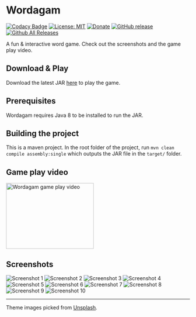 # Wordagam

[![Codacy Badge](https://api.codacy.com/project/badge/Grade/f7b9f7655b3f4ff795775ab49a39fc52)](https://app.codacy.com/app/gravetii/wordagam?utm_source=github.com&utm_medium=referral&utm_content=gravetii/wordagam&utm_campaign=Badge_Grade_Dashboard)
[![License: MIT](https://img.shields.io/badge/License-MIT-yellow.svg)](https://opensource.org/licenses/MIT)
[![Donate](https://img.shields.io/badge/Donate-PayPal-green.svg)](https://www.paypal.me/sandeepdasika)
[![GitHub release](https://img.shields.io/github/release/gravetii/wordagam.svg?style=flat-square)](https://github.com/gravetii/wordagam/releases/latest)
[![Github All Releases](https://img.shields.io/github/downloads/gravetii/wordagam/total.svg?style=flat-square)](https://github.com/gravetii/wordagam/releases)

A fun & interactive word game. Check out the screenshots and the game play video.

## Download & Play

Download the latest JAR [here](https://github.com/gravetii/wordagam/releases/download/v1.5/wordagam-1.5.jar) to play the game.

## Prerequisites

Wordagam requires Java 8 to be installed to run the JAR.

## Building the project

This is a maven project. In the root folder of the project, run `mvn clean compile assembly:single` which outputs the JAR file in the `target/` folder.

## Game play video

<a href="http://www.youtube.com/watch?feature=player_embedded&v=fXqfaqLZ2zw
"><img src="http://img.youtube.com/vi/fXqfaqLZ2zw/2.jpg" alt="Wordagam game play video" width="240" height="180" /></a>

## Screenshots

![Screenshot 1](screenshots/1.png)
![Screenshot 2](screenshots/2.png)
![Screenshot 3](screenshots/3.png)
![Screenshot 4](screenshots/4.png)
![Screenshot 5](screenshots/5.png)
![Screenshot 6](screenshots/6.png)
![Screenshot 7](screenshots/7.png)
![Screenshot 8](screenshots/8.png)
![Screenshot 9](screenshots/9.png)
![Screenshot 10](screenshots/10.png)

---

<div>Theme images picked from <a href="https://unsplash.com" target="_blank">Unsplash</a>.</div>
